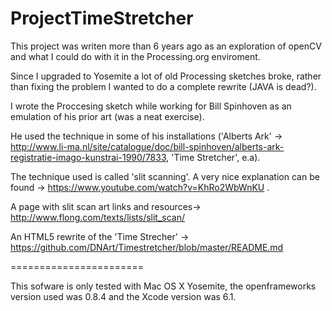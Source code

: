ProjectTimeStretcher
====================

This project was writen more than 6 years ago as an exploration of openCV and what I could do with it in the Processing.org enviroment.

Since I upgraded to Yosemite a lot of old Processing sketches broke, rather than fixing the problem I wanted to do a complete rewrite (JAVA is dead?). 

I wrote the Proccesing sketch while working for Bill Spinhoven as an emulation of his prior art (was a neat exercise). 

He used the technique in some of his installations ('Alberts Ark' -> http://www.li-ma.nl/site/catalogue/doc/bill-spinhoven/alberts-ark-registratie-imago-kunstrai-1990/7833, 'Time Stretcher', e.a).

The technique used is called 'slit scanning'. A very nice explanation can be found -> https://www.youtube.com/watch?v=KhRo2WbWnKU .

A page with slit scan art links and resources->  http://www.flong.com/texts/lists/slit_scan/

An HTML5 rewrite of the 'Time Strecher' -> https://github.com/DNArt/Timestretcher/blob/master/README.md

=======================

This sofware is only tested with Mac OS X Yosemite, the openframeworks version used was 0.8.4 and the Xcode version was 6.1.

